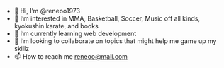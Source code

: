- 👋 Hi, I’m @reneoo1973
- 👀 I’m interested in MMA, Basketball, Soccer, Music off all kinds, kyokushin karate, and books
- 🌱 I’m currently learning web development
- 💞️ I’m looking to collaborate on topics that might help me game up my skillz
- 📫 How to reach me reneoo@mail.com

<!---
reneoo1973/reneoo1973 is a ✨ special ✨ repository because its `README.md` (this file) appears on your GitHub profile.
You can click the Preview link to take a look at your changes.
--->
